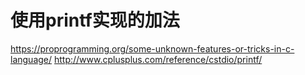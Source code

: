 # 使用printf实现的加法

https://proprogramming.org/some-unknown-features-or-tricks-in-c-language/
http://www.cplusplus.com/reference/cstdio/printf/
